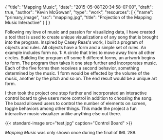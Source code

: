 {
	"title": "Mapping Music",
	"date": "2015-05-08T20:34:58-07:00",
	"draft": true,
	"author": "Kevin McGowan",
	"type": "work",
	"resources": [
		{
			"name": "primary_image",
			"src": "mapping.jpg",
			"title": "Projection of the Mapping Music Interactive"
		}
	]
}

Following my love of music and passion for visualizing data, I have created a tool that is used to create unique visualizations of any song that is brought into the program. Inspired by Casey Reas's work, I built a program of objects and rules. All objects have a form and a simple set of rules. An example includes form no. 1: A circle that tries to move away from all other circles. Building the program off some 5 different forms, an artwork begins to form. The program then takes it one step further and incorporates music. Each of the five forms then receives a second behavior, something determined by the music. 1 form would be effected by the volume of the music, another by the pitch and so on. The end result would be a unique art form.

I then took the project one step further and incorporated an interactive control board to give users more control in addition to choosing the song. The board allowed users to control the number of elements on screen, toggle behaviors among other things. This made the project a fun interactive music visualizer unlike anything else out there.

{{< standard-image src="test.jpg" caption="Control Board" >}}

*Mapping Music* was only shown once during the final of IML 288.